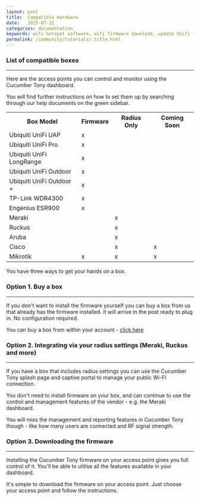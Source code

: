 ```yaml
---
layout: post
title:  Compatible Hardware
date:   2015-07-31
categories: documentation
keywords: wifi hotspot software, wifi firmware download, update Unifi firmware, meraki captive portal, ruckus captive portal, wifi radius server
permalink: /community/tutorials/:title.html
---
```


<h3>List of compatible boxes</h3>
<hr>

Here are the access points you can control and monitor using the Cucumber Tony dashboard. 

You will find further instructions on how to set them up by searching through our help documents on the green sidebar.

<table>
  <tr>
    <th>Box Model</th>
    <th>Firmware</th>
    <th>Radius Only</th>
    <th>Coming Soon</th>
  </tr>
  <tr>
    <td>Ubiquiti UniFi UAP</td>
    <td>x</td>
    <td></td>
    <td></td>
  </tr>
  <tr>
    <td>Ubiquiti UniFi Pro</td>
    <td>x</td>
    <td></td>
    <td></td>
  </tr>
  <tr>
    <td>Ubiquiti UniFi LongRange</td>
    <td>x</td>
    <td></td>
    <td></td>
  </tr>
  <tr>
    <td>Ubiquiti UniFi Outdoor</td>
    <td>x</td>
    <td></td>
    <td></td>
  </tr>
  <tr>
    <td>Ubiquiti UniFi Outdoor +</td>
    <td>x</td>
    <td></td>
    <td></td>
  </tr>
  <tr>
    <td>TP-Link WDR4300</td>
    <td>x</td>
    <td></td>
    <td></td>
  </tr>
  <tr>
    <td>Engenius ESR900</td>
    <td>x</td>
    <td></td>
    <td></td>
  </tr>
  <tr>
    <td>Meraki</td>
    <td></td>
    <td>x</td>
    <td></td>
  </tr>
  <tr>
    <td>Ruckus</td>
    <td></td>
    <td>x</td>
    <td></td>
  </tr>
  <tr>
    <td>Aruba</td>
    <td></td>
    <td>x</td>
    <td></td>
  </tr>
  <tr>
    <td>Cisco</td>
    <td></td>
    <td>x</td>
    <td>x</td>
  </tr>
  <tr>
    <td>Mikrotik</td>
    <td>x</td>
    <td>x</td>
    <td>x</td>
  </tr>
</table>

You have three ways to get your hands on a box.

<h3>Option 1. Buy a box</h3>
<hr>

If you don't want to install the firmware yourself you can buy a box from us that already has the firmware installed. It will arrive in the post ready to plug in. No configuration required.

You can buy a box from within your account - <a href="https://my.ctapp.io/#/shop">click here</a>

<h3>Option 2. Integrating via your radius settings (Meraki, Ruckus and more)</h3>
<hr>

If you have a box that includes radius settings you can use the Cucumber Tony splash page and captive portal to manage your public Wi-Fi connection.

You don't need to install firmware on your box, and can continue to use the control and management features of the vendor - e.g. the Meraki dashboard.

You will miss the management and reporting features in Cucumber Tony though - like how many users are connected and RF signal strength.

<h3>Option 3. Downloading the firmware</h3>
<hr>

Installing the Cucumber Tony firmware on your access point gives you full control of it. You'll be able to utilise all the features available in your dashboard.

It's simple to download the firmware on your access point. Just choose your access point and follow the instructions.

<br>

